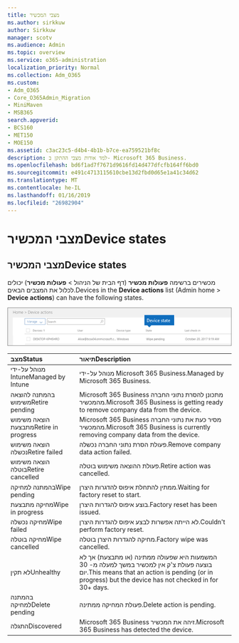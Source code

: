 ```yaml
---
title: מצבי המכשיר
ms.author: sirkkuw
author: Sirkkuw
manager: scotv
ms.audience: Admin
ms.topic: overview
ms.service: o365-administration
localization_priority: Normal
ms.collection: Adm_O365
ms.custom:
- Adm_O365
- Core_O365Admin_Migration
- MiniMaven
- MSB365
search.appverid:
- BCS160
- MET150
- MOE150
ms.assetid: c3ac23c5-d4b4-4b1b-b7ce-ea759521bf8c
description: למד אודות מצבי ההתקן ב- Microsoft 365 Business.
ms.openlocfilehash: bd6f1ad7f7671d9616fd14d477dfcfb164ff6bd0
ms.sourcegitcommit: e491c4713115610cbe13d2fbd0d65e1a41c34d62
ms.translationtype: MT
ms.contentlocale: he-IL
ms.lasthandoff: 01/16/2019
ms.locfileid: "26982904"
---
```

# <a name="device-states"></a><span data-ttu-id="f355a-103">מצבי המכשיר</span><span class="sxs-lookup"><span data-stu-id="f355a-103">Device states</span></span>

## <a name="device-states"></a><span data-ttu-id="f355a-104">מצבי המכשיר</span><span class="sxs-lookup"><span data-stu-id="f355a-104">Device states</span></span>

<span data-ttu-id="f355a-105">מכשירים ברשימה **פעולות מכשיר** (דף הבית של הניהול \> **פעולות מכשיר**) יכולים לכלול את המצבים הבאים.</span><span class="sxs-lookup"><span data-stu-id="f355a-105">Devices in the **Device actions** list (Admin home \> **Device actions**) can have the following states.</span></span>
  
![In the Device actions list, you can see the Devices states.](media/a621c47e-45d9-4e1a-beb9-c03254d40c1d.png)
  
|<span data-ttu-id="f355a-107">**מצב**</span><span class="sxs-lookup"><span data-stu-id="f355a-107">**Status**</span></span>|<span data-ttu-id="f355a-108">**תיאור**</span><span class="sxs-lookup"><span data-stu-id="f355a-108">**Description**</span></span>|
|:-----|:-----|
|<span data-ttu-id="f355a-109">מנוהל על-ידי Intune</span><span class="sxs-lookup"><span data-stu-id="f355a-109">Managed by Intune</span></span>  <br/> |<span data-ttu-id="f355a-110">מנוהל על-ידי Microsoft 365 Business.</span><span class="sxs-lookup"><span data-stu-id="f355a-110">Managed by Microsoft 365 Business.</span></span>  <br/> |
|<span data-ttu-id="f355a-111">בהמתנה להוצאה משימוש</span><span class="sxs-lookup"><span data-stu-id="f355a-111">Retire pending</span></span>  <br/> |<span data-ttu-id="f355a-112">Microsoft 365 Business מתכונן להסרת נתוני החברה מהמכשיר.</span><span class="sxs-lookup"><span data-stu-id="f355a-112">Microsoft 365 Business is getting ready to remove company data from the device.</span></span>  <br/> |
|<span data-ttu-id="f355a-113">הוצאה משימוש מתבצעת</span><span class="sxs-lookup"><span data-stu-id="f355a-113">Retire in progress</span></span>  <br/> |<span data-ttu-id="f355a-114">Microsoft 365 Business מסיר כעת את נתוני החברה מהמכשיר.</span><span class="sxs-lookup"><span data-stu-id="f355a-114">Microsoft 365 Business is currently removing company data from the device.</span></span>  <br/> |
|<span data-ttu-id="f355a-115">הוצאה משימוש נכשלה</span><span class="sxs-lookup"><span data-stu-id="f355a-115">Retire failed</span></span>  <br/> | <span data-ttu-id="f355a-116">פעולת הסרת נתוני החברה נכשלה.</span><span class="sxs-lookup"><span data-stu-id="f355a-116">Remove company data action failed.</span></span>  <br/> |
|<span data-ttu-id="f355a-117">הוצאה משימוש בוטלה</span><span class="sxs-lookup"><span data-stu-id="f355a-117">Retire cancelled</span></span>  <br/> |<span data-ttu-id="f355a-118">פעולת ההוצאה משימוש בוטלה.</span><span class="sxs-lookup"><span data-stu-id="f355a-118">Retire action was cancelled.</span></span>  <br/> |
|<span data-ttu-id="f355a-119">בהמתנה למחיקה</span><span class="sxs-lookup"><span data-stu-id="f355a-119">Wipe pending</span></span>  <br/> |<span data-ttu-id="f355a-120">ממתין להתחלת איפוס להדגרות היצרן.</span><span class="sxs-lookup"><span data-stu-id="f355a-120">Waiting for factory reset to start.</span></span>  <br/> |
|<span data-ttu-id="f355a-121">מחיקה מתבצעת</span><span class="sxs-lookup"><span data-stu-id="f355a-121">Wipe in progress</span></span>  <br/> |<span data-ttu-id="f355a-122">בוצע איפוס להגדרות היצרן.</span><span class="sxs-lookup"><span data-stu-id="f355a-122">Factory reset has been issued.</span></span>  <br/> |
|<span data-ttu-id="f355a-123">מחיקה נכשלה</span><span class="sxs-lookup"><span data-stu-id="f355a-123">Wipe failed</span></span>  <br/> |<span data-ttu-id="f355a-124">לא הייתה אפשרות לבצע איפוס להגדרות היצרן.</span><span class="sxs-lookup"><span data-stu-id="f355a-124">Couldn't perform factory reset.</span></span>  <br/> |
|<span data-ttu-id="f355a-125">מחיקה בוטלה</span><span class="sxs-lookup"><span data-stu-id="f355a-125">Wipe cancelled</span></span>  <br/> |<span data-ttu-id="f355a-126">מחיקה להגדרות היצרן בוטלה.</span><span class="sxs-lookup"><span data-stu-id="f355a-126">Factory wipe was cancelled.</span></span>  <br/> |
|<span data-ttu-id="f355a-127">לא תקין</span><span class="sxs-lookup"><span data-stu-id="f355a-127">Unhealthy</span></span>  <br/> |<span data-ttu-id="f355a-128">המשמעות היא שפעולה ממתינה (או מתבצעת) אך לא בוצעה פעולת צ'ק אין למכשיר במשך למעלה מ- 30 יום.</span><span class="sxs-lookup"><span data-stu-id="f355a-128">This means that an action is pending (or in progress) but the device has not checked in for 30+ days.</span></span>  <br/> |
|<span data-ttu-id="f355a-129">בהמתנה למחיקה</span><span class="sxs-lookup"><span data-stu-id="f355a-129">Delete pending</span></span>  <br/> |<span data-ttu-id="f355a-130">פעולת המחיקה ממתינה.</span><span class="sxs-lookup"><span data-stu-id="f355a-130">Delete action is pending.</span></span>  <br/> |
|<span data-ttu-id="f355a-131">התגלה</span><span class="sxs-lookup"><span data-stu-id="f355a-131">Discovered</span></span>  <br/> |<span data-ttu-id="f355a-132">Microsoft 365 Business זיהה את המכשיר.</span><span class="sxs-lookup"><span data-stu-id="f355a-132">Microsoft 365 Business has detected the device.</span></span>  <br/> |
   
